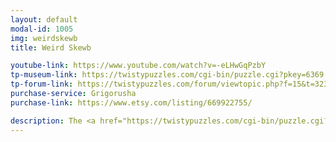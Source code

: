 ```yaml
---
layout: default
modal-id: 1005
img: weirdskewb
title: Weird Skewb

youtube-link: https://www.youtube.com/watch?v=-eLHwGqPzbY
tp-museum-link: https://twistypuzzles.com/cgi-bin/puzzle.cgi?pkey=6369
tp-forum-link: https://twistypuzzles.com/forum/viewtopic.php?f=15&t=32349
purchase-service: Grigorusha
purchase-link: https://www.etsy.com/listing/669922755/

description: The <a href="https://twistypuzzles.com/cgi-bin/puzzle.cgi?pkey=6369" target="_blank">Weird Skewb</a> is like a regular <a href="https://twistypuzzles.com/cgi-bin/puzzle.cgi?pkey=621" target="_blank">Skewb</a>, except two corner pieces can be swapped. Most people who have tried a regular Skewb have imagined the ability to swap corners, and this puzzle makes it a reality!
---
```

